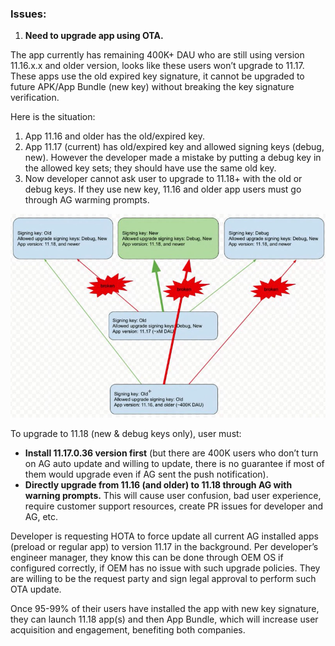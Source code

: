 ### Issues:

1. **Need to upgrade app using OTA.**

The app currently has remaining 400K+ DAU who are still using version 11.16.x.x and older version, looks like these users won’t upgrade to 11.17. These apps use the old expired key signature, it cannot be upgraded to future APK/App Bundle (new key) without breaking the key signature verification.

Here is the situation:

1. App 11.16 and older has the old/expired key.
2. App 11.17 (current) has old/expired key and allowed signing keys (debug, new). However the developer made a mistake by putting a debug key in the allowed key sets; they should have use the same old key.
3. Now developer cannot ask user to upgrade to 11.18+ with the old or debug keys. If they use new key,     11.16 and older app users must go through AG warming prompts.

![upgrade-app-to-new-key](https://raw.githubusercontent.com/fwei-io/phone-issues/main/images/upgrade-app-to-new-key.jpg)

To upgrade to 11.18 (new & debug keys only), user must:

- **Install 11.17.0.36 version first** (but there are 400K users who don’t turn on AG auto update and willing to update, there is no guarantee if most of them would upgrade even if AG sent the push notification).
- **Directly upgrade from 11.16 (and older) to 11.18 through AG with warning prompts.** This will cause user confusion, bad user experience, require customer support resources, create PR issues for developer and AG, etc.

Developer is requesting HOTA to force update all current AG installed apps (preload or regular app) to version 11.17 in the background. Per developer’s engineer manager, they know this can be done through OEM OS if configured correctly, if OEM has no issue with such upgrade policies. They are willing to be the request party and sign legal approval to perform such OTA update.

Once 95-99% of their users have installed the app with new key signature, they can launch 11.18 app(s) and then App Bundle, which will increase user acquisition and engagement, benefiting both companies.